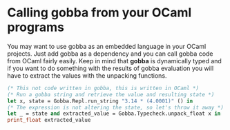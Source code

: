 # Calling gobba from your OCaml programs

You may want to use gobba as an embedded language in your OCaml projects. Just
add gobba as a dependency and you can call gobba code from OCaml fairly easily.
Keep in mind that **gobba** is dynamically typed and if you want to do something
with the results of gobba evaluation you will have to extract the values with
the unpacking functions.

```ocaml
(* This not code written in gobba, this is written in OCaml *)
(* Run a gobba string and retrieve the value and resulting state *)
let x, state = Gobba.Repl.run_string "3.14 * (4.0001)" () in
(* The expression is not altering the state, so let's throw it away *)
let _ = state and extracted_value = Gobba.Typecheck.unpack_float x in
print_float extracted_value
```